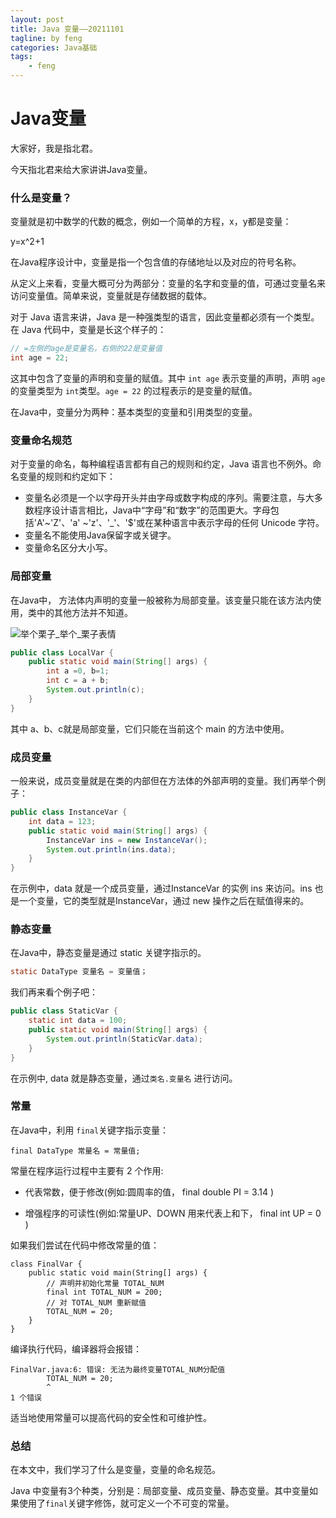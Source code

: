 ```yaml
---
layout: post
title: Java 变量——20211101
tagline: by feng
categories: Java基础
tags: 
    - feng
---
```


# Java变量

大家好，我是指北君。

今天指北君来给大家讲讲Java变量。

### 什么是变量？

变量就是初中数学的代数的概念，例如一个简单的方程，x，y都是变量：

y=x^2+1

在Java程序设计中，变量是指一个包含值的存储地址以及对应的符号名称。

从定义上来看，变量大概可分为两部分：变量的名字和变量的值，可通过变量名来访问变量值。简单来说，变量就是存储数据的载体。

对于 Java 语言来讲，Java 是一种强类型的语言，因此变量都必须有一个类型。在 Java 代码中，变量是长这个样子的：
<!--more-->
```java
// =左侧的age是变量名，右侧的22是变量值
int age = 22;
```
这其中包含了变量的声明和变量的赋值。其中 `int age` 表示变量的声明，声明 `age` 的变量类型为 `int`类型。`age = 22` 的过程表示的是变量的赋值。

在Java中，变量分为两种：基本类型的变量和引用类型的变量。

### 变量命名规范

对于变量的命名，每种编程语言都有自己的规则和约定，Java 语言也不例外。命名变量的规则和约定如下：

- 变量名必须是一个以字母开头并由字母或数字构成的序列。需要注意，与大多数程序设计语言相比，Java中“字母”和“数字”的范围更大。字母包括'A'~'Z'、'a' ~'z'、'_'、'$'或在某种语言中表示字母的任何 Unicode 字符。
- 变量名不能使用Java保留字或关键字。
- 变量命名区分大小写。

### 局部变量

在Java中， 方法体内声明的变量一般被称为局部变量。该变量只能在该方法内使用，类中的其他方法并不知道。

![举个栗子_举个_栗子表情](http://www.javanorth.cn/assets/images/2021/feng/lizi.jpg)

```java
public class LocalVar {
	public static void main(String[] args) {
		int a =0, b=1;
		int c = a + b;
		System.out.println(c);
	}
}
```

其中 a、b、c就是局部变量，它们只能在当前这个 main 的方法中使用。

### 成员变量

一般来说，成员变量就是在类的内部但在方法体的外部声明的变量。我们再举个例子：

```java
public class InstanceVar {
    int data = 123;
    public static void main(String[] args) {
        InstanceVar ins = new InstanceVar();
        System.out.println(ins.data);
    }
}
```

在示例中，data 就是一个成员变量，通过InstanceVar 的实例 ins 来访问。ins 也是一个变量，它的类型就是InstanceVar，通过 new 操作之后在赋值得来的。



### 静态变量

在Java中，静态变量是通过 static 关键字指示的。

```java
static DataType 变量名 = 变量值；
```

我们再来看个例子吧：

```java
public class StaticVar {
    static int data = 100;
    public static void main(String[] args) {
        System.out.println(StaticVar.data); 
    }
}
```

在示例中, data 就是静态变量，通过`类名.变量名` 进行访问。



### 常量


在Java中，利用 `final`关键字指示变量：

```text
final DataType 常量名 = 常量值;
```

常量在程序运行过程中主要有 2 个作用:

- 代表常数，便于修改(例如:圆周率的值， final double PI = 3.14 ) 

- 增强程序的可读性(例如:常量UP、DOWN 用来代表上和下， final int UP = 0 )

如果我们尝试在代码中修改常量的值：

```text
class FinalVar {
    public static void main(String[] args) {
        // 声明并初始化常量 TOTAL_NUM
        final int TOTAL_NUM = 200;
        // 对 TOTAL_NUM 重新赋值
        TOTAL_NUM = 20;
    }
}
```

编译执行代码，编译器将会报错：

```text
FinalVar.java:6: 错误: 无法为最终变量TOTAL_NUM分配值
        TOTAL_NUM = 20;
        ^
1 个错误
```

适当地使用常量可以提高代码的安全性和可维护性。

### 总结

在本文中，我们学习了什么是变量，变量的命名规范。

Java 中变量有3个种类，分别是：局部变量、成员变量、静态变量。其中变量如果使用了`final`关键字修饰，就可定义一个不可变的常量。




